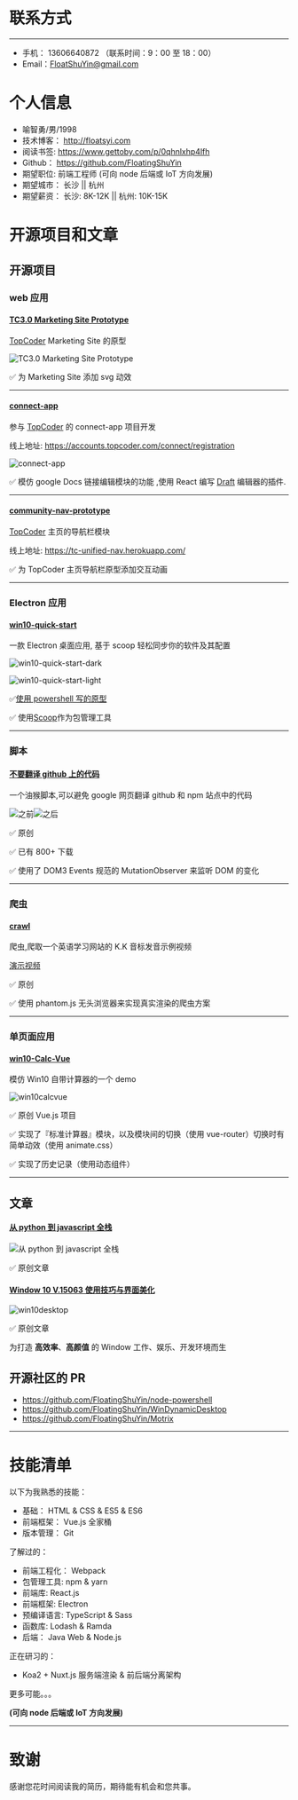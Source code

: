 # 联系方式

---

- 手机： 13606640872 （联系时间：9：00 至 18：00）
- Email：FloatShuYin@gmail.com

# 个人信息

- 喻智勇/男/1998
- 技术博客： <http://floatsyi.com>
- 阅读书签: <https://www.gettoby.com/p/0qhnlxhp4lfh>
- Github： <https://github.com/FloatingShuYin>
- 期望职位: 前端工程师 (可向 node 后端或 IoT 方向发展)
- 期望城市： 长沙 || 杭州
- 期望薪资： 长沙: 8K-12K || 杭州: 10K-15K

# 开源项目和文章

## 开源项目

### web 应用

#### [TC3.0 Marketing Site Prototype](https://gitlab.com/FloatingShuYin/tc3-marketing-site-prototype)

[TopCoder](https://www.topcoder.com/) Marketing Site 的原型

![TC3.0 Marketing Site Prototype](http://r.photo.store.qq.com/psb?/V12iDrZG1mzmnh/C06u07I*SDss6n39zE3z8CpccUkdotODnkHqsLEoaYY!/r/dL8AAAAAAAAA)

✅ 为 Marketing Site 添加 svg 动效

---

#### [connect-app](https://github.com/FloatingShuYin/connect-app)

参与 [TopCoder](https://www.topcoder.com/) 的 connect-app 项目开发

线上地址: https://accounts.topcoder.com/connect/registration

![connect-app](http://r.photo.store.qq.com/psb?/V12iDrZG1mzmnh/wrc4z6zDDNV8VimyuRFO2Clyfl4hcFrMqA7XKFd*FLE!/r/dL4AAAAAAAAA)

✅ 模仿 google Docs 链接编辑模块的功能 ,使用 React 编写 [Draft](https://github.com/facebook/draft-js) 编辑器的插件.

---

#### [community-nav-prototype](https://github.com/FloatingShuYin/community-nav-prototype)

[TopCoder](https://www.topcoder.com/) 主页的导航栏模块

线上地址: https://tc-unified-nav.herokuapp.com/

✅ 为 TopCoder 主页导航栏原型添加交互动画

---

### Electron 应用

#### [win10-quick-start](https://github.com/FloatingShuYin/win10-quick-start/tree/dev)

一款 Electron 桌面应用, 基于 scoop 轻松同步你的软件及其配置

![win10-quick-start-dark](http://r.photo.store.qq.com/psb?/V12iDrZG1mzmnh/.fx1C*s4mo3WFxbVkC2IGRAwNDySQPzFNS7nHZPk2M4!/r/dDQBAAAAAAAA)

![win10-quick-start-light](http://r.photo.store.qq.com/psb?/V12iDrZG1mzmnh/f7IOZcZSP6IPps6n0NZkX.PlBZWD7n993gP1FguoGRs!/r/dMMAAAAAAAAA)

✅[使用 powershell 写的原型](https://github.com/FloatingShuYin/quick-start-win10-v1809)

✅ 使用[Scoop](https://github.com/lukesampson/scoop)作为包管理工具

---

### 脚本

#### [不要翻译 github 上的代码](https://greasyfork.org/zh-CN/scripts/376658-%E4%B8%8D%E8%A6%81%E7%BF%BB%E8%AF%91github%E4%B8%8A%E7%9A%84%E4%BB%A3%E7%A0%81)

一个油猴脚本,可以避免 google 网页翻译 github 和 npm 站点中的代码

![之前](https://greasyfork.org/system/screenshots/screenshots/000/013/846/original/Snipaste_2019-01-23_18-09-53.png?1548238275)![之后](https://greasyfork.org/system/screenshots/screenshots/000/013/847/original/Snipaste_2019-01-23_18-06-51.png?1548238275)

✅ 原创

✅ 已有 800+ 下载

✅ 使用了 DOM3 Events 规范的 MutationObserver 来监听 DOM 的变化

---

### 爬虫

#### [crawl](#)

爬虫,爬取一个英语学习网站的 K.K 音标发音示例视频

[演示视频](https://www.bilibili.com/video/av40140473)

✅ 原创

✅ 使用 phantom.js 无头浏览器来实现真实渲染的爬虫方案

---

### 单页面应用

#### [win10-Calc-Vue](http://floatsyi.com/win10-Calc-Vue)

模仿 Win10 自带计算器的一个 demo

![win10calcvue](http://s191.photo.store.qq.com/psb?/V12iDrZG1mzmnh/jyIj5KH6ukcXr5oXEXQMGzD7k5CwIAFKIPw.V32gqAM!/b/dL8AAAAAAAAA)

✅ 原创 Vue.js 项目

✅ 实现了『标准计算器』模块，以及模块间的切换（使用 vue-router）切换时有简单动效（使用 animate.css）

✅ 实现了历史记录（使用动态组件）

---

## 文章

#### [从 python 到 javascript 全栈](http://floatsyi.com/2019/06/14/%E4%BB%8Epython%E5%88%B0javascript%E5%85%A8%E6%A0%88%E6%8C%87%E5%8D%97/)

![从 python 到 javascript 全栈](http://r.photo.store.qq.com/psb?/V12iDrZG1mzmnh/p4hK.uehQOfFAbBprmpVBLT3JJS6AH3TFk0mlCq4nxI!/r/dL8AAAAAAAAA)

✅ 原创文章

#### [Window 10 V.15063 使用技巧与界面美化](http://floatsyi.com/categories/Win10-15063/)

![win10desktop](http://r.photo.store.qq.com/psb?/V12iDrZG1mzmnh/LLcShTIn5J0rqjSLXG.2yPAewJuxsWEXwy0op.*At7U!/r/dMAAAAAAAAAA)

✅ 原创文章

为打造 **高效率**、**高颜值** 的 Window 工作、娱乐、开发环境而生

## 开源社区的 PR

- https://github.com/FloatingShuYin/node-powershell
- https://github.com/FloatingShuYin/WinDynamicDesktop
- https://github.com/FloatingShuYin/Motrix

---

# 技能清单

以下为我熟悉的技能：

- 基础： HTML & CSS & ES5 & ES6
- 前端框架： Vue.js 全家桶
- 版本管理： Git

了解过的：

- 前端工程化： Webpack
- 包管理工具: npm & yarn
- 前端库: React.js
- 前端框架: Electron
- 预编译语言: TypeScript & Sass
- 函数库: Lodash & Ramda
- 后端： Java Web & Node.js

正在研习的：

- Koa2 + Nuxt.js 服务端渲染 & 前后端分离架构

更多可能。。。

**(可向 node 后端或 IoT 方向发展)**

---

# 致谢

感谢您花时间阅读我的简历，期待能有机会和您共事。
